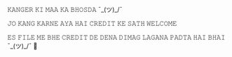 𝙺𝙰𝙽𝙶𝙴𝚁 𝙺𝙸 𝙼𝙰𝙰 𝙺𝙰 𝙱𝙷𝙾𝚂𝙳𝙰 ¯\_(ツ)_/¯

𝙹𝙾 𝙺𝙰𝙽𝙶 𝙺𝙰𝚁𝙽𝙴 𝙰𝚈𝙰 𝙷𝙰𝙸 𝙲𝚁𝙴𝙳𝙸𝚃 𝙺𝙴 𝚂𝙰𝚃𝙷 𝚆𝙴𝙻𝙲𝙾𝙼𝙴 

𝙴𝚂 𝙵𝙸𝙻𝙴 𝙼𝙴 𝙱𝙷𝙴 𝙲𝚁𝙴𝙳𝙸𝚃 𝙳𝙴 𝙳𝙴𝙽𝙰 𝙳𝙸𝙼𝙰𝙶 𝙻𝙰𝙶𝙰𝙽𝙰 𝙿𝙰𝙳𝚃𝙰 𝙷𝙰𝙸 𝙱𝙷𝙰𝙸 ¯\_(ツ)_/¯ 🤣
